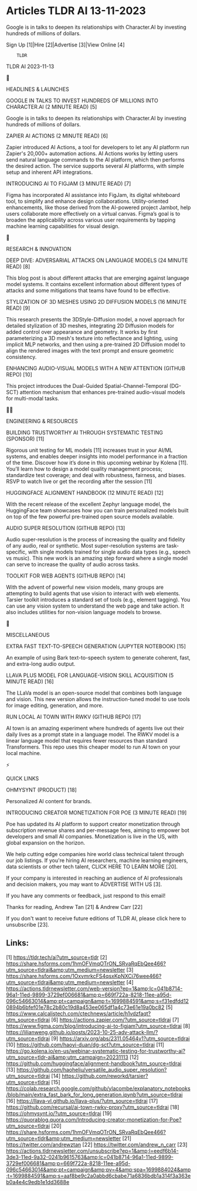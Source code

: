 # Articles TLDR AI 13-11-2023

Google is in talks to deepen its relationships with Character.AI by
investing hundreds of millions of dollars.  

Sign Up [1]|Hire [2]|Advertise [3]|View Online [4] 

		TLDR 

TLDR AI 2023-11-13

🚀 

HEADLINES & LAUNCHES

 GOOGLE IN TALKS TO INVEST HUNDREDS OF MILLIONS INTO CHARACTER.AI (2
MINUTE READ) [5] 

 Google is in talks to deepen its relationships with Character.AI by
investing hundreds of millions of dollars. 

 ZAPIER AI ACTIONS (2 MINUTE READ) [6] 

 Zapier introduced AI Actions, a tool for developers to let any AI
platform run Zapier's 20,000+ automation actions. AI Actions works by
letting users send natural language commands to the AI platform, which
then performs the desired action. The service supports several AI
platforms, with simple setup and inherent API integrations. 

 INTRODUCING AI TO FIGJAM (3 MINUTE READ) [7] 

 Figma has incorporated AI assistance into FigJam, its digital
whiteboard tool, to simplify and enhance design collaborations.
Utility-oriented enhancements, like those derived from the AI-powered
project Jambot, help users collaborate more effectively on a virtual
canvas. Figma’s goal is to broaden the applicability across various
user requirements by tapping machine learning capabilities for visual
design. 

🧠 

RESEARCH & INNOVATION

 DEEP DIVE: ADVERSARIAL ATTACKS ON LANGUAGE MODELS (24 MINUTE READ)
[8] 

 This blog post is about different attacks that are emerging against
language model systems. It contains excellent information about
different types of attacks and some mitigations that teams have found
to be effective. 

 STYLIZATION OF 3D MESHES USING 2D DIFFUSION MODELS (16 MINUTE READ)
[9] 

 This research presents the 3DStyle-Diffusion model, a novel approach
for detailed stylization of 3D meshes, integrating 2D Diffusion models
for added control over appearance and geometry. It works by first
parameterizing a 3D mesh's texture into reflectance and lighting,
using implicit MLP networks, and then using a pre-trained 2D Diffusion
model to align the rendered images with the text prompt and ensure
geometric consistency. 

 ENHANCING AUDIO-VISUAL MODELS WITH A NEW ATTENTION (GITHUB REPO) [10]


 This project introduces the Dual-Guided Spatial-Channel-Temporal
(DG-SCT) attention mechanism that enhances pre-trained audio-visual
models for multi-modal tasks. 

🧑‍💻 

ENGINEERING & RESOURCES

 BUILDING TRUSTWORTHY AI THROUGH SYSTEMATIC TESTING (SPONSOR) [11] 

 Rigorous unit testing for ML models [11] increases trust in your
AI/ML systems, and enables deeper insights into model performance in a
fraction of the time.
Discover how it’s done in this upcoming webinar by Kolena [11].
You’ll learn how to design a model quality management process;
standardize test coverage; and deal with robustness, fairness, and
biases. RSVP to watch live or get the recording after the session [11]

 HUGGINGFACE ALIGNMENT HANDBOOK (12 MINUTE READ) [12] 

 With the recent release of the excellent Zephyr language model, the
HuggingFace team showcases how you can train personalized models built
on top of the few powerful pre-trained open source models available. 

 AUDIO SUPER RESOLUTION (GITHUB REPO) [13] 

 Audio super-resolution is the process of increasing the quality and
fidelity of any audio, real or synthetic. Most super-resolution
systems are task-specific, with single models trained for single audio
data types (e.g., speech vs music). This new work is an amazing step
forward where a single model can serve to increase the quality of
audio across tasks. 

 TOOLKIT FOR WEB AGENTS (GITHUB REPO) [14] 

 With the advent of powerful new vision models, many groups are
attempting to build agents that use vision to interact with web
elements. Tarsier toolkit introduces a standard set of tools (e.g.,
element tagging). You can use any vision system to understand the web
page and take action. It also includes utilities for non-vision
language models to browse. 

🎁 

MISCELLANEOUS

 EXTRA FAST TEXT-TO-SPEECH GENERATION (JUPYTER NOTEBOOK) [15] 

 An example of using Bark text-to-speech system to generate coherent,
fast, and extra-long audio output. 

 LLAVA PLUS MODEL FOR LANGUAGE-VISION SKILL ACQUISITION (5 MINUTE
READ) [16] 

 The LLaVa model is an open-source model that combines both language
and vision. This new version allows the instruction-tuned model to use
tools for image editing, generation, and more. 

 RUN LOCAL AI TOWN WITH RWKV (GITHUB REPO) [17] 

 AI town is an amazing experiment where hundreds of agents live out
their daily lives as a prompt state in a language model. The RWKV
model is a linear language model that requires fewer resources than
standard Transformers. This repo uses this cheaper model to run AI
town on your local machine. 

⚡ 

QUICK LINKS

 OHMYSYNT (PRODUCT) [18] 

 Personalized AI content for brands. 

 INTRODUCING CREATOR MONETIZATION FOR POE (3 MINUTE READ) [19] 

 Poe has updated its AI platform to support creator monetization
through subscription revenue shares and per-message fees, aiming to
empower bot developers and small AI companies. Monetization is live in
the US, with global expansion on the horizon. 

 We help cutting edge companies hire world class technical talent
through our job listings. If you're hiring AI researchers, machine
learning engineers, data scientists or other tech talent, CLICK HERE
TO LEARN MORE [20]. 

If your company is interested in reaching an audience of AI
professionals and decision makers, you may want to ADVERTISE WITH US
[3]. 

If you have any comments or feedback, just respond to this email! 

Thanks for reading, 
Andrew Tan [21] & Andrew Carr [22] 

If you don't want to receive future editions of TLDR AI, please click
here to unsubscribe [23]. 

 

Links:
------
[1] https://tldr.tech/ai?utm_source=tldr
[2] https://share.hsforms.com/1hmOFVmqOTrON_SRvaRqEbQee466?utm_source=tldrai&amp;utm_medium=newsletter
[3] https://share.hsforms.com/1OxvmrkcFS4qsxKpNXCi76wee466?utm_source=tldrai&amp;utm_medium=newsletter
[4] https://actions.tldrnewsletter.com/web-version?ep=1&amp;lc=041b8714-96a1-11ed-9899-3729ef006681&amp;p=669f722a-8218-11ee-a95d-096c54663014&amp;pt=campaign&amp;t=1699884591&amp;s=f31edfdd120894b6bfef01e78c2b80c19d8a453ee065df1a4c73e61e19a0bc82
[5] https://www.calcalistech.com/ctechnews/article/h1vdzfaqt?utm_source=tldrai
[6] https://actions.zapier.com/?utm_source=tldrai
[7] https://www.figma.com/blog/introducing-ai-to-figjam?utm_source=tldrai
[8] https://lilianweng.github.io/posts/2023-10-25-adv-attack-llm/?utm_source=tldrai
[9] https://arxiv.org/abs/2311.05464v1?utm_source=tldrai
[10] https://github.com/haoyi-duan/dg-sct?utm_source=tldrai
[11] https://go.kolena.io/en-us/webinar-systematic-testing-for-trustworthy-ai?utm_source=tldr-ai&amp;utm_campaign=20231113
[12] https://github.com/huggingface/alignment-handbook?utm_source=tldrai
[13] https://github.com/haoheliu/versatile_audio_super_resolution?utm_source=tldrai
[14] https://github.com/reworkd/tarsier?utm_source=tldrai
[15] https://colab.research.google.com/github/ylacombe/explanatory_notebooks/blob/main/extra_fast_bark_for_long_generation.ipynb?utm_source=tldrai
[16] https://llava-vl.github.io/llava-plus/?utm_source=tldrai
[17] https://github.com/recursal/ai-town-rwkv-proxy?utm_source=tldrai
[18] https://ohmysynt.io/?utm_source=tldrai
[19] https://quorablog.quora.com/Introducing-creator-monetization-for-Poe?utm_source=tldrai
[20] https://share.hsforms.com/1hmOFVmqOTrON_SRvaRqEbQee466?utm_source=tldr&amp;utm_medium=newsletter
[21] https://twitter.com/andrewztan
[22] https://twitter.com/andrew_n_carr
[23] https://actions.tldrnewsletter.com/unsubscribe?ep=1&amp;l=eedf6b14-3de3-11ed-9a32-0241b9615763&amp;lc=041b8714-96a1-11ed-9899-3729ef006681&amp;p=669f722a-8218-11ee-a95d-096c54663014&amp;pt=campaign&amp;pv=4&amp;spa=1699884024&amp;t=1699884591&amp;s=aaf8be9c2a0abbd6cbabe71a6836bdb1a314f3a363eb0a4e4c9edb1e1dd3688e